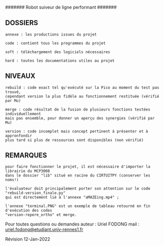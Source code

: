 ####### Robot suiveur de ligne performant #######

## DOSSIERS

	annexe : les productions issues du projet

	code : contient tous les programmes du projet
	
	soft : téléchargement des logiciels nécessaires

	hard : toutes les documentations utiles au projet

## NIVEAUX

	rebuild : code exact tel qu'exécuté sur la Pico au moment du test pas trouvé,
	cependant version la plus fidèle au fonctionnement restituée (vérifié par Mu)

	merge : code résultat de la fusion de plusieurs fonctions testées individuellement
	mais pas ensemble, pour donner un aperçu des synergies (vérifié par Mu)

	version : code incomplet mais concept pertinent à présenter et à appronfondir
	plus tard si plus de ressources sont disponibles (non vérifié)

## REMARQUES

	pour faire fonctionner le projet, il est nécessaire d'importer la librairie du MCP3008
	dans le dossier "lib" situé en racine du CIRTUITPY (conserver les noms!)

	l'évaluateur doit principalement porter son attention sur le code "rebuild-version_finale.py"
	qui est directement lié à l'annexe "aMAZEing.mp4" ;

	l'annexe "terminal.PNG" est un exemple de tableau retourné en fin d'exécution des codes
	"version-repere_ortho" et merge.

Pour toutes questions ou demandes
	auteur : Uriel FODONG
	mail : uriel.fodong@etudiant.univ-rennes1.fr

Révision 12-Jan-2022

